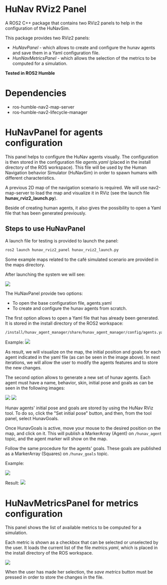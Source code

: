 # HuNav RViz2 Panel

A ROS2 C++ package that contains two RViz2 panels to help in the configuration of the HuNavSim.

This package provides two RViz2 panels: 
* *HuNavPanel* - which allows to create and configure the hunav agents and save them in a Yaml configuration file. 
* *HunNavMetricsPanel* - which allows the selection of the metrics to be computed for a simulation.


**Tested in ROS2 Humble**

# Dependencies

* ros-humble-nav2-map-server
* ros-humble-nav2-lifecycle-manager

# HuNavPanel for agents configuration

This panel helps to configure the HuNav agents visually. The configuration is then stored in the configuration file *agents.yaml* (placed in the install directory of the ROS workspace).
This file will be used by the Human Navigation behavior Simulator (HuNavSim) in order to spawn humans with different characteristics.

A previous 2D map of the navigation scenario is required. We will use nav2-map-server to load the map and visualize it in RViz (see the launch file **hunav_rviz2_launch.py**).

Beside of creating human agents, it also gives the possibility to open a Yaml file that has been generated previously.

## Steps to use HuNavPanel

A launch file for testing is provided to launch the panel:
```sh
ros2 launch hunav_rviz2_panel hunav_rviz2_launch.py
```

Some example maps related to the café simulated scenario are provided in the maps directory.

After launching the system we will see:

![](https://github.com/robotics-upo/hunav_sim/blob/humble/hunav_rviz2_panel/images/rviz.png)

The HuNavPanel provide two options:

* To open the base configuration file, agents.yaml
* To create and configure the hunav agents from scratch.

The first option allows to open a Yaml file that has already been generated. It is stored in the install directory of the ROS2 workspace:
```sh
/install/hunav_agent_manager/share/hunav_agent_manager/config/agents.yaml
```
Example:
![](https://github.com/robotics-upo/hunav_sim/blob/humble/hunav_rviz2_panel/images/rviz_agents.png)

As result, we will visualize on the map, the initial position and goals for each agent indicated in the yaml file (as can be seen in the image above). In next iterations, we will allow the user to modify the agents features and to store the new changes.  

The second option allows to generate a new set of hunav agents. Each agent must have a name, behavior, skin, initial pose and goals as can be seen in the following images:

![](https://github.com/robotics-upo/hunav_sim/blob/humble/hunav_rviz2_panel/images/agent_creation.png) ![](https://github.com/robotics-upo/hunav_sim/blob/humble/hunav_rviz2_panel/images/agent_creation_2.png)

Hunav agents' initial pose and goals are stored by using the HuNav RViz tool. To do so, click the "Set initial pose" button, and then, from the tool panel, select HunavGoals.

Once HunavGoals is active, move your mouse to the desired position on the map, and click on it. This will publish a MarkerArray (Agent) on ```/hunav_agent``` topic, and the agent marker will show on the map.

Follow the same procedure for the agents' goals. These goals are published as a MarkerArray (Squares) on ```/hunav_goals``` topic.

Example:

![](https://github.com/robotics-upo/hunav_sim/blob/humble/hunav_rviz2_panel/images/agent_creation.gif)


Result:
![](https://github.com/robotics-upo/hunav_sim/blob/humble/hunav_rviz2_panel/images/agent_created.png)


# HuNavMetricsPanel for metrics configuration

This panel shows the list of available metrics to be computed for a simulation.

Each metric is shown as a checkbox that can be selected or unselected by the user. It loads the current list of the file *metrics.yaml*, which is placed in the install directory of the ROS workspace. 

![](https://github.com/robotics-upo/hunav_sim/blob/humble/hunav_rviz2_panel/images/rviz2_metrics_panel.png)

When the user has made her selection, the *save metrics* button must be pressed in order to store the changes in the file. 

